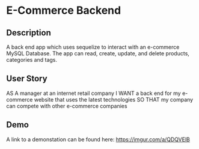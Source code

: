 # E-Commerce Backend

## Description 
A back end app which uses sequelize to interact with an e-commerce MySQL Database. The app can read, create, update, and delete products, categories and tags. 

## User Story 
AS A manager at an internet retail company
I WANT a back end for my e-commerce website that uses the latest technologies
SO THAT my company can compete with other e-commerce companies


## Demo 
A link to a demonstation can be found here: https://imgur.com/a/QDQVElB 
